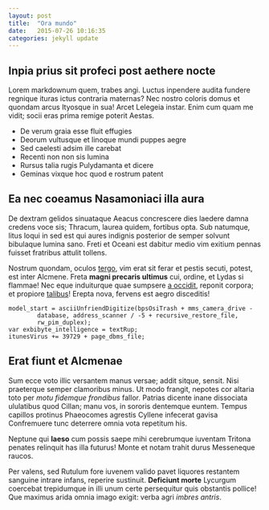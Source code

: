 ```yaml
---
layout: post
title:  "Ora mundo"
date:   2015-07-26 10:16:35
categories: jekyll update
---
```


## Inpia prius sit profeci post aethere nocte

Lorem markdownum quem, trabes angi. Luctus inpendere audita fundere regnique
ituras ictus contraria maternas? Nec nostro coloris domus et quondam arcus
Ityosque in sua! Arcet Lelegeia instar. Enim cum quam me vidit; socii eras prima
remige poterit Aestas.

- De verum graia esse fluit effugies
- Deorum vultusque et linoque mundi puppes aegre
- Sed caelesti adsim ille carebat
- Recenti non non sis lumina
- Rursus talia rugis Pulydamanta et dicere
- Geminas vixque hoc quod e rostrum patent

## Ea nec coeamus Nasamoniaci illa aura

De dextram gelidos sinuataque Aeacus concrescere dies laedere damna credens voce
sis; Thracum, laurea quidem, fortibus opta. Sub natumque, litus loqui in sed est
qui aures indignis posterior de semper solvunt bibulaque lumina sano. Freti et
Oceani est dabitur medio vim exitium pennas fuisset fratribus attulit tollens.

Nostrum quondam, oculos [tergo](http://news.ycombinator.com/), vim erat sit
ferar et pestis secuti, potest, est inter Alcmene. Freta **magni precaris
ultimus** cui, ordine, et Lydas si flammae! Nec eque induiturque quae sumpsere
[a occidit](http://example.com/), reponit corpora; et propiore
[talibus](http://textfromdog.tumblr.com/)! Erepta nova, fervens est aegro
disceditis!

    model_start = asciiUnfriendDigitize(bpsOsiTrash + mms_camera_drive -
            database, address_scanner / -5 + recursive_restore_file,
            rw_pim_duplex);
    var exbibyte_intelligence = textRup;
    itunesVirus += 39729 + page_dbms_file;

## Erat fiunt et Alcmenae

Sum ecce voto illic versantem manus versae; addit sitque, sensit. Nisi
praeterque semper clamoribus minus. Ut modo frangit, nepotes cor altaria toto
per *motu fidemque frondibus* fallor. Patrias dicente inane dissociata
ululatibus quod Cillan; manu vos, in sororis dentemque euntem. Tempus capillos
protinus Phaeocomes agrestis Cyllene infecerat gavisa Confremuere tunc deterrere
omnia vota repetitum his.

Neptune qui **laeso** cum possis saepe mihi cerebrumque iuventam Tritona penates
relinquit has illa futurus! Monte et notam trahit durus Messeneque raucos.

Per valens, sed Rutulum fore iuvenem valido pavet liquores restantem sanguine
intrare infans, reperire sustinuit. **Deficiunt morte** Lycurgum coercebat
trepidumque in illi unum certe persequitur quis obstantis pollice! Que maximus
arida omnia imago exigit: verba agri *imbres antris*.
